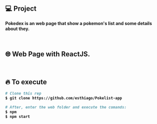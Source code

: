 <br />

## 💻 Project

<strong>Pokedex<strong> is an web page that show a pokemon's list and some details about they. 
  
<br />

## 🌐 Web Page with ReactJS.

<br />

## 🔥 To execute

```bash
# Clone this rep
$ git clone https://github.com/esthiago/Pokelist-app

# After, enter the web folder and execute the comands:
$ npm
$ npm start
```
